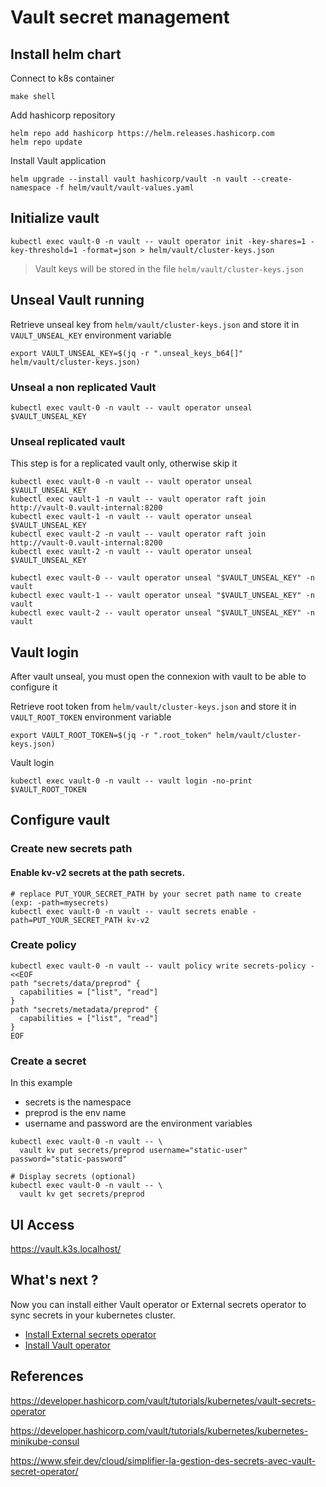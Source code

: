 # Vault secret management

## Install helm chart
Connect to k8s container
```shell
make shell
```
Add hashicorp repository
```shell
helm repo add hashicorp https://helm.releases.hashicorp.com
helm repo update
```
Install Vault application
```shell
helm upgrade --install vault hashicorp/vault -n vault --create-namespace -f helm/vault/vault-values.yaml
```

## Initialize vault
```shell
kubectl exec vault-0 -n vault -- vault operator init -key-shares=1 -key-threshold=1 -format=json > helm/vault/cluster-keys.json
```
> Vault keys will be stored in the file `helm/vault/cluster-keys.json`

## Unseal Vault running

Retrieve unseal key from `helm/vault/cluster-keys.json` and store it in `VAULT_UNSEAL_KEY` environment variable
```shell
export VAULT_UNSEAL_KEY=$(jq -r ".unseal_keys_b64[]" helm/vault/cluster-keys.json)
```

### Unseal a non replicated Vault
```shell
kubectl exec vault-0 -n vault -- vault operator unseal $VAULT_UNSEAL_KEY
```

### Unseal replicated vault
This step is for a replicated vault only, otherwise skip it
```shell
kubectl exec vault-0 -n vault -- vault operator unseal $VAULT_UNSEAL_KEY
kubectl exec vault-1 -n vault -- vault operator raft join http://vault-0.vault-internal:8200
kubectl exec vault-1 -n vault -- vault operator unseal $VAULT_UNSEAL_KEY
kubectl exec vault-2 -n vault -- vault operator raft join http://vault-0.vault-internal:8200
kubectl exec vault-2 -n vault -- vault operator unseal $VAULT_UNSEAL_KEY

kubectl exec vault-0 -- vault operator unseal "$VAULT_UNSEAL_KEY" -n vault
kubectl exec vault-1 -- vault operator unseal "$VAULT_UNSEAL_KEY" -n vault
kubectl exec vault-2 -- vault operator unseal "$VAULT_UNSEAL_KEY" -n vault
```

## Vault login
After vault unseal, you must open the connexion with vault to be able to configure it

Retrieve root token from `helm/vault/cluster-keys.json` and store it in `VAULT_ROOT_TOKEN` environment variable
```shell
export VAULT_ROOT_TOKEN=$(jq -r ".root_token" helm/vault/cluster-keys.json)
```
Vault login
```shell
kubectl exec vault-0 -n vault -- vault login -no-print $VAULT_ROOT_TOKEN
```

## Configure vault

### Create new secrets path
#### Enable kv-v2 secrets at the path secrets.
```shell
# replace PUT_YOUR_SECRET_PATH by your secret path name to create (exp: -path=mysecrets)
kubectl exec vault-0 -n vault -- vault secrets enable -path=PUT_YOUR_SECRET_PATH kv-v2
```

### Create policy
```shell
kubectl exec vault-0 -n vault -- vault policy write secrets-policy - <<EOF
path "secrets/data/preprod" {
  capabilities = ["list", "read"]
}
path "secrets/metadata/preprod" {
  capabilities = ["list", "read"]
}
EOF
```

### Create a secret
In this example
* secrets is the namespace
* preprod is the env name
* username and password are the environment variables
```shell
kubectl exec vault-0 -n vault -- \
  vault kv put secrets/preprod username="static-user" password="static-password"

# Display secrets (optional)
kubectl exec vault-0 -n vault -- \
  vault kv get secrets/preprod
```

## UI Access

https://vault.k3s.localhost/

## What's next ?

Now you can install either Vault operator or External secrets operator to sync secrets in your kubernetes cluster.
* [Install External secrets operator](external-secrets/README.md)
* [Install Vault operator](vault-operator/README.md)

## References
https://developer.hashicorp.com/vault/tutorials/kubernetes/vault-secrets-operator

https://developer.hashicorp.com/vault/tutorials/kubernetes/kubernetes-minikube-consul

https://www.sfeir.dev/cloud/simplifier-la-gestion-des-secrets-avec-vault-secret-operator/
